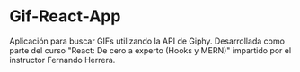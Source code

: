 # Gif-React-App
Aplicación para buscar GIFs utilizando la API de Giphy. Desarrollada como parte del curso "React: De cero a experto (Hooks y MERN)" impartido por el instructor Fernando Herrera.

